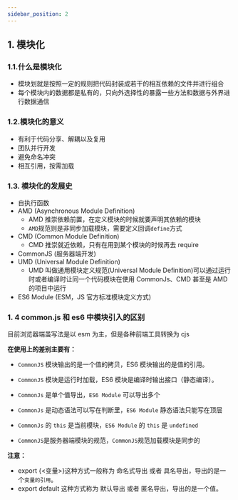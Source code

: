 ```yaml
---
sidebar_position: 2
---
```


## 1. 模块化

### 1.1.什么是模块化

- 模块划就是按照一定的规则把代码封装成若干的相互依赖的文件并进行组合
- 每个模块内的数据都是私有的，只向外选择性的暴露一些方法和数据与外界进行数据通信

### 1.2.模块化的意义

- 有利于代码分享、解耦以及复用
- 团队并行开发
- 避免命名冲突
- 相互引用，按需加载

### 1.3. 模块化的发展史

- 自执行函数
- AMD (Asynchronous Module Definition)
  - AMD 推崇依赖前置，在定义模块的时候就要声明其依赖的模块
  - `AMD`规范则是非同步加载模块，需要定义回调`define`方式
- CMD (Common Module Definition)
  - CMD 推崇就近依赖，只有在用到某个模块的时候再去 require
- CommonJS (服务器端开发)
- UMD (Universal Module Definition)
  - UMD 叫做通用模块定义规范(Universal Module Definition)可以通过运行时或者编译时让同一个代码模块在使用 CommonJs、CMD 甚至是 AMD 的项目中运行
- ES6 Module (ESM，JS 官方标准模块定义方式)

### 1. 4 common.js 和 es6 中模块引入的区别

目前浏览器端虽写法是以 esm 为主，但是各种前端工具转换为 cjs

**在使用上的差别主要有：**

- `CommonJS` 模块输出的是一个值的拷贝，ES6 模块输出的是值的引用。

- `CommonJS` 模块是运行时加载，ES6 模块是编译时输出接口（静态编译）。
- `CommonJs` 是单个值导出，`ES6 Module` 可以导出多个
- `CommonJs` 是动态语法可以写在判断里，`ES6 Module` 静态语法只能写在顶层
- `CommonJs` 的 `this` 是当前模块，`ES6 Module` 的 `this` 是 `undefined`
- `CommonJS`是服务器端模块的规范，`CommonJS`规范加载模块是同步的

**注意：**

- export {<变量>}这种方式一般称为 命名式导出 或者 具名导出，导出的是一个`变量的引用`。
- export default 这种方式称为 默认导出 或者 匿名导出，导出的是一个值。
